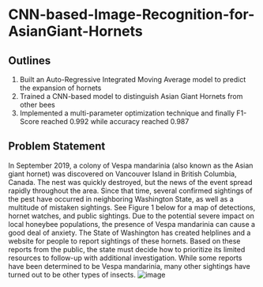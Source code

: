 # CNN-based-Image-Recognition-for-AsianGiant-Hornets
## Outlines
1. Built an Auto-Regressive Integrated Moving Average model to predict the expansion of hornets 
2. Trained a CNN-based model to distinguish Asian Giant Hornets from other bees 
3. Implemented a multi-parameter optimization technique and finally F1-Score reached 0.992 while accuracy reached 0.987
## Problem Statement
In September 2019, a colony of Vespa mandarinia (also known as the Asian giant hornet) was 
discovered on Vancouver Island in British Columbia, Canada. The nest was quickly destroyed, 
but the news of the event spread rapidly throughout the area. Since that time, several confirmed 
sightings of the pest have occurred in neighboring Washington State, as well as a multitude of 
mistaken sightings. See Figure 1 below for a map of detections, hornet watches, and public 
sightings.
Due to the potential severe impact on local honeybee populations, the presence of Vespa 
mandarinia can cause a good deal of anxiety. The State of Washington has created helplines and 
a website for people to report sightings of these hornets. Based on these reports from the public, 
the state must decide how to prioritize its limited resources to follow-up with additional 
investigation. While some reports have been determined to be Vespa mandarinia, many other 
sightings have turned out to be other types of insects. 
![image](https://user-images.githubusercontent.com/39005000/198202491-5676b4c8-0fbd-421d-be0e-550a5e9d3ab2.png)
